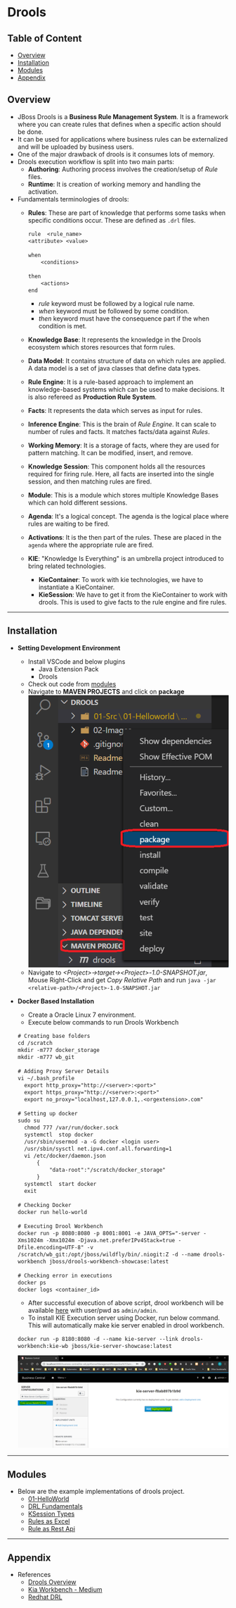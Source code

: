 # Drools

## Table of Content
- [Overview](#overview)
- [Installation](#installation)
- [Modules](#modules)
- [Appendix](#appendix)

## Overview
- JBoss Drools is a **Business Rule Management System**. It is a framework where you can create rules that defines when a specific action should be done. 
- It can be used for applications where business rules can be externalized and will be uploaded by business users.
- One of the major drawback of drools is it consumes lots of memory. 
- Drools execution workflow is split into two main parts:
  - **Authoring**: Authoring process involves the creation/setup of *Rule* files.
  - **Runtime**: It is creation of working memory and handling the activation.
- Fundamentals terminologies of drools:
  - **Rules**: These are part of knowledge that performs some tasks when specific conditions occur. These are defined as `.drl` files.
    
    ```drl
    rule  <rule_name>
    <attribute> <value>
        
    when
        <conditions>
        
    then
        <actions>
    end
    ```
    
    - *rule* keyword must be followed by a logical rule name.
    - *when* keyword must be followed by some condition.
    - *then* keyword must have the consequence part if the when condition is met.

  - **Knowledge Base**: It represents the knowledge in the Drools ecosystem which stores resources that form rules.
  - **Data Model**: It contains structure of data on which rules are applied. A data model is a set of java classes that define data types.
  - **Rule Engine**: It is a rule-based approach to implement an knowledge-based systems which can be used to make decisions. It is also refereed as **Production Rule System**.
  - **Facts**: It represents the data which serves as input for rules.
  - **Inference Engine**: This is the brain of *Rule Engine*. It can scale to number of rules and facts. It matches facts/data against *Rules*.
  - **Working Memory**: It is a storage of facts, where they are used for pattern matching. It can be modified, insert, and remove.
  - **Knowledge Session**: This component holds all the resources required for firing rule. Here, all facts are inserted into the single session, and then matching rules are fired.
  - **Module**: This is a module which stores multiple Knowledge Bases which can hold different sessions.
  - **Agenda**: It's a logical concept. The agenda is the logical place where rules are waiting to be fired.
  - **Activations**: It is the then part of the rules. These are placed in the `agenda` where the appropriate rule are fired.
  - **KIE**: "Knowledge Is Everything" is an umbrella project introduced to bring related technologies.
    - **KieContainer**: To work with kie technologies, we have to instantiate a KieContainer.
    - **KieSession**: We have to get it from the KieContainer to work with drools. This is used to give facts to the rule engine and fire rules.

---
## Installation
- **Setting Development Environment**
  - Install VSCode and below plugins
    - Java Extension Pack
    - Drools
  - Check out code from [modules](#modules)
  - Navigate to **MAVEN PROJECTS**  and click on **package**
  ![](./02-Images/02-DevSetup-RunMaven.png)
  - Navigate to *\<Project\>->target->\<Project\>-1.0-SNAPSHOT.jar*, Mouse Right-Click and get *Copy Relative Path* and run `java -jar <relative-path>/<Project>-1.0-SNAPSHOT.jar`
- **Docker Based Installation**
  - Create a Oracle Linux 7 environment.
  - Execute below commands to run Drools Workbench
  
  ```shell
  # Creating base folders
  cd /scratch
  mkdir -m777 docker_storage
  mkdir -m777 wb_git
  
  # Adding Proxy Server Details
  vi ~/.bash_profile
    export http_proxy="http://<server>:<port>"
    export https_proxy="http://<server>:<port>"
    export no_proxy="localhost,127.0.0.1,.<orgextension>.com"
  
  # Setting up docker
  sudo su
    chmod 777 /var/run/docker.sock
    systemctl  stop docker
    /usr/sbin/usermod -a -G docker <login user>
    /usr/sbin/sysctl net.ipv4.conf.all.forwarding=1
    vi /etc/docker/daemon.json
        {
            "data-root":"/scratch/docker_storage"
        }
    systemctl  start docker
    exit
  
  # Checking Docker
  docker run hello-world

  # Executing Drool Workbench
  docker run -p 8080:8080 -p 8001:8001 -e JAVA_OPTS="-server -Xms1024m -Xmx1024m -Djava.net.preferIPv4Stack=true -Dfile.encoding=UTF-8" -v /scratch/wb_git:/opt/jboss/wildfly/bin/.niogit:Z -d --name drools-workbench jboss/drools-workbench-showcase:latest

  # Checking error in executions
  docker ps
  docker logs <container_id>
  ```
  
  - After successful execution of above script, drool workbench will be available [here](http://localhost:8080/business-central/kie-wb.jsp#) with user/pwd as `admin/admin`.
  - To install KIE Execution server using Docker, run below command. This will automatically make kie server enabled in drool workbench.
  ```shell
  docker run -p 8180:8080 -d --name kie-server --link drools-workbench:kie-wb jboss/kie-server-showcase:latest
  ``` 
  ![](./02-Images/01-Installation.png)

---
## Modules
- Below are the example implementations of drools project.
  - [01-HelloWorld](./01-Src/01-Helloworld)
  - [DRL Fundamentals]()
  - [KSession Types]()
  - [Rules as Excel]()
  - [Rule as Rest Api]()

---
## Appendix
- References
  - [Drools Overview](https://www.youtube.com/watch?v=fpMiZmvkItM)
  - [Kia Workbench - Medium](https://medium.com/@hasnat.saeed/setup-jboss-drools-workbench-and-kie-execution-server-on-wildfly-14-on-ubuntu-18-04-using-docker-e87b10f301ad)
  - [Redhat DRL](https://access.redhat.com/documentation/en-us/red_hat_process_automation_manager/7.0/html/designing_a_decision_service_using_drl_rules/index)